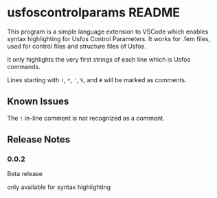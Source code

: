 # usfoscontrolparams README

This program is a simple language extension to VSCode which enables syntax highlighting for Usfos Control Parameters. It works for .fem files, used for control files and structure files of Usfos.

It only highlights the very first strings of each line which is Usfos commands.

Lines starting with `!`, `*`, `'`, `%`, and `#` will be marked as comments.

## Known Issues

The `!` in-line comment is not recognized as a comment.

## Release Notes

### 0.0.2

Beta release

only available for syntax highlighting
